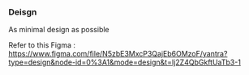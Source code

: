 ### Deisgn

As minimal design as possible

Refer to this Figma : https://www.figma.com/file/N5zbE3MxcP3QajEb6OMzoF/yantra?type=design&node-id=0%3A1&mode=design&t=Ij2Z4QbGkftUaTb3-1